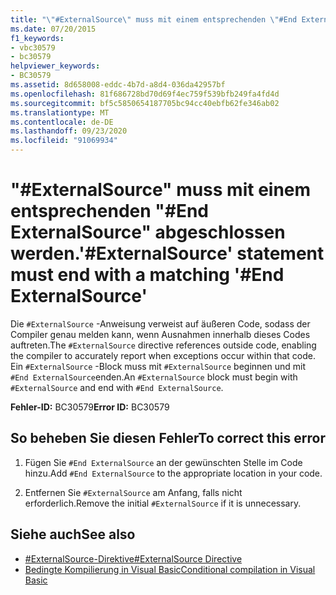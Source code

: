 ```yaml
---
title: "\"#ExternalSource\" muss mit einem entsprechenden \"#End ExternalSource\" abgeschlossen werden."
ms.date: 07/20/2015
f1_keywords:
- vbc30579
- bc30579
helpviewer_keywords:
- BC30579
ms.assetid: 8d658008-eddc-4b7d-a8d4-036da42957bf
ms.openlocfilehash: 81f686728bd70d69f4ec759f539bfb249fa4fd4d
ms.sourcegitcommit: bf5c5850654187705bc94cc40ebfb62fe346ab02
ms.translationtype: MT
ms.contentlocale: de-DE
ms.lasthandoff: 09/23/2020
ms.locfileid: "91069934"
---
```

# <a name="externalsource-statement-must-end-with-a-matching-end-externalsource"></a><span data-ttu-id="140f2-102">"#ExternalSource" muss mit einem entsprechenden "#End ExternalSource" abgeschlossen werden.</span><span class="sxs-lookup"><span data-stu-id="140f2-102">'#ExternalSource' statement must end with a matching '#End ExternalSource'</span></span>

<span data-ttu-id="140f2-103">Die `#ExternalSource` -Anweisung verweist auf äußeren Code, sodass der Compiler genau melden kann, wenn Ausnahmen innerhalb dieses Codes auftreten.</span><span class="sxs-lookup"><span data-stu-id="140f2-103">The `#ExternalSource` directive references outside code, enabling the compiler to accurately report when exceptions occur within that code.</span></span> <span data-ttu-id="140f2-104">Ein `#ExternalSource` -Block muss mit `#ExternalSource` beginnen und mit `#End ExternalSource`enden.</span><span class="sxs-lookup"><span data-stu-id="140f2-104">An `#ExternalSource` block must begin with `#ExternalSource` and end with `#End ExternalSource`.</span></span>  
  
 <span data-ttu-id="140f2-105">**Fehler-ID:** BC30579</span><span class="sxs-lookup"><span data-stu-id="140f2-105">**Error ID:** BC30579</span></span>  
  
## <a name="to-correct-this-error"></a><span data-ttu-id="140f2-106">So beheben Sie diesen Fehler</span><span class="sxs-lookup"><span data-stu-id="140f2-106">To correct this error</span></span>  
  
1. <span data-ttu-id="140f2-107">Fügen Sie `#End ExternalSource` an der gewünschten Stelle im Code hinzu.</span><span class="sxs-lookup"><span data-stu-id="140f2-107">Add `#End ExternalSource` to the appropriate location in your code.</span></span>  
  
2. <span data-ttu-id="140f2-108">Entfernen Sie `#ExternalSource` am Anfang, falls nicht erforderlich.</span><span class="sxs-lookup"><span data-stu-id="140f2-108">Remove the initial `#ExternalSource` if it is unnecessary.</span></span>  
  
## <a name="see-also"></a><span data-ttu-id="140f2-109">Siehe auch</span><span class="sxs-lookup"><span data-stu-id="140f2-109">See also</span></span>

- [<span data-ttu-id="140f2-110">#ExternalSource-Direktive</span><span class="sxs-lookup"><span data-stu-id="140f2-110">#ExternalSource Directive</span></span>](../language-reference/directives/externalsource-directive.md)
- [<span data-ttu-id="140f2-111">Bedingte Kompilierung in Visual Basic</span><span class="sxs-lookup"><span data-stu-id="140f2-111">Conditional compilation in Visual Basic</span></span>](../programming-guide/program-structure/conditional-compilation.md)
